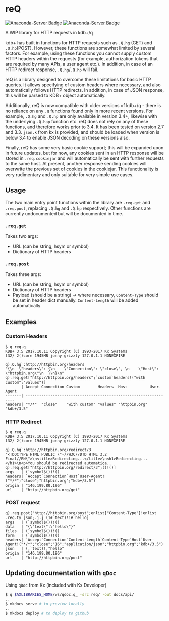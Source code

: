 # reQ

[![Anaconda-Server Badge](https://anaconda.org/jmcmurray/req/badges/version.svg)](https://anaconda.org/jmcmurray/req)
[![Anaconda-Server Badge](https://anaconda.org/jmcmurray/req/badges/downloads.svg)](https://anaconda.org/jmcmurray/req)

A WIP library for HTTP requests in kdb+/q

kdb+ has built in functions for HTTP requests such as `.Q.hg` (GET) and `.Q.hp`(POST). However, these functions are somewhat limited by several factors. For example, using these functions you cannot supply custom HTTP headers within the requests (for example, authorization tokens that are required by many APIs, a user agent etc.). In addition, in case of an HTTP redirect response, `.Q.hg`/`.Q.hp` will fail.

reQ is a library designed to overcome these limitations for basic HTTP queries. It allows specifying of custom headers where necessary, and also automatically follows HTTP redirects. In addition, in case of JSON response, this will be parsed to KDB+ object automatically.

Additionally, reQ is now compatible with older versions of kdb+/q - there is no reliance on any `.Q` functions found only in more recent versions. For example, `.Q.hg` and `.Q.hp` are only available in version 3.4+, likewise with the underlying `.Q.hap` function etc. reQ does not rely on any of these functions, and therefore works prior to 3.4. It has been tested on version 2.7 and 3.3. `json.k` from kx is provided, and should be loaded when version is below 3.4 to enable JSON decoding on these versions also.

Finally, reQ has some very basic cookie support; this will be expanded upon in future updates, but for now, any cookies sent in an HTTP response will be stored in `.req.cookiejar` and will automatically be sent with further requests to the same host. At present, another response sending cookies will overwrite the previous set of cookies in the cookiejar. This functionality is very rudimentary and only suitable for very simple use cases.

## Usage

The two main entry point functions within the library are `.req.get` and `.req.post`, replacing `.Q.hg` and `.Q.hp` respectively.
Other functions are currently undocumented but will be documented in time.

### `.req.get`

Takes two args:
* URL (can be string, hsym or symbol)
* Dictionary of HTTP headers

### `.req.post`

Takes three args:
* URL (can be string, hsym or symbol)
* Dictionary of HTTP headers
* Payload (should be a string) -> where necessary, `Content-Type` should be set in header dict manually. `Content-Length` will be added automatically

## Examples

### Custom Headers

```
$ q req.q                                                                                                                            
KDB+ 3.5 2017.10.11 Copyright (C) 1993-2017 Kx Systems
l32/ 2()core 1945MB jonny grizzly 127.0.1.1 NONEXPIRE

q).Q.hg`:http://httpbin.org/headers
"{\n  \"headers\": {\n    \"Connection\": \"close\", \n    \"Host\": \"httpbin.org\"\n  }\n}\n"
q).req.get["http://httpbin.org/headers";`custom`headers!("with custom";"values")]
       | Accept Connection Custom        Headers  Host          User-Agent
-------| -----------------------------------------------------------------
headers| "*/*"  "close"    "with custom" "values" "httpbin.org" "kdb+/3.5"
```

### HTTP Redirect

```
$ q req.q                                                                                                                            
KDB+ 3.5 2017.10.11 Copyright (C) 1993-2017 Kx Systems
l32/ 2()core 1945MB jonny grizzly 127.0.1.1 NONEXPIRE

q).Q.hg`:http://httpbin.org/redirect/3
"<!DOCTYPE HTML PUBLIC \"-//W3C//DTD HTML 3.2 Final//EN\">\n<title>Redirecting...</title>\n<h1>Redirecting...</h1>\n<p>You should be redirected automatica..
q).req.get["http://httpbin.org/redirect/3";()!()]
args   | (`symbol$())!()
headers| `Accept`Connection`Host`User-Agent!("*/*";"close";"httpbin.org";"kdb+/3.5")
origin | "146.199.80.196"
url    | "http://httpbin.org/get"
```

### POST request

```
q).req.post["http://httpbin.org/post";enlist["Content-Type"]!enlist .req.ty`json;.j.j (1#`text)!1#`hello]
args   | (`symbol$())!()
data   | "{\"text\":\"hello\"}"
files  | (`symbol$())!()
form   | (`symbol$())!()
headers| `Accept`Connection`Content-Length`Content-Type`Host`User-Agent!("*/*";"close";"16";"application/json";"httpbin.org";"kdb+/3.5")
json   | (,`text)!,"hello"
origin | "146.199.80.196"
url    | "http://httpbin.org/post"
```

## Updating documentation with `qDoc`

Using `qDoc` from Kx (included with Kx Developer)

```bash
$ q $AXLIBRARIES_HOME/ws/qdoc.q_ -src req/ -out docs/api/
..
$ mkdocs serve # to preview locally
..
$ mkdocs deploy # to deploy to github
```
